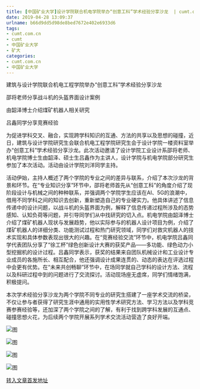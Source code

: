 ```yaml
---
title: [中国矿业大学]设计学院联合机电学院举办“创意工科”学术经验分享沙龙  | cumt.com.cn
date: 2019-04-28 13:09:37
urlname: b66d9dd5d98de8bed7672e402e6933d6
tags: 
- cumt.com.cn
- cumt
- 中国矿业大学
- 矿大
categories:
- cumt.com.cn
- 中国矿业大学
---
```


建筑与设计学院联合机电工程学院举办“创意工科”学术经验分享沙龙

邵将老师分享战斗机的头盔界面设计案例

由韶泽博士介绍煤矿机器人相关研究

吕鑫同学分享竞赛经验

为促进学科交叉、融合，实现跨学科知识的互通、方法的共享以及思想的碰撞，近日，建筑与设计学院研究生会联合机电工程学院研究生会于设计学院一楼资料室举办“创意工科”学术经验分享沙龙。此次活动邀请了设计学院工业设计系邵将老师、机电学院博士生由韶泽、硕士生吕鑫作为主讲人，设计学院与机电学院部分研究生参加了本次活动。活动由设计学院刘洋同学主持。

活动伊始，主持人概述了两个学院的专业之间的差异与联系，介绍了本次沙龙的背景和环节。在“专业知识分享”环节中，邵将老师首先从“创意工科”的角度介绍了现阶段设计与机械之间的种种联系，并强调两个学院学生应该在AI、5G的浪潮中，借用不同学科之间的知识去创新，重新塑造自己的专业硬实力。他具体讲述了信息传递中的设计问题，以战斗机的头盔界面为例，解释了信息传递过程所涉及的态势感知、认知负荷等问题，并引导同学们从中找研究的切入点。机电学院由韶泽博士介绍了煤矿机器人现状与发展趋势，他以实际参与的机器人设计项目为例，介绍了煤矿机器人的详细分类、功能测试过程和热门研究领域，同学们对救灾机器人的技术实现和具体参数表现出很大的兴趣。在“竞赛经验交流”环节中，机电学院吕鑫同学代表团队分享了“徐工杯”绿色创新设计大赛的获奖产品——多功能、绿色动力小型挖掘机的设计过程。吕鑫同学表示，获奖的结果来自团队机械设计和工业设计专业成员的各施所长、相互配合，他还强调设计成果连贯的、动态的表达在评选过程中会更有优势。在“未来共创畅聊”环节中，在场同学就自己学科的设计方法、流程以及科研过程中到的问题进行了交流探讨。活动现场座无虚席，同学们情绪饱满，积极提问。

本次学术经验分享沙龙为两个学院不同专业的研究生搭建了一座学术交流的桥梁，不仅让参与者获得了研究生涯中通用的实用性学术研究方法、学习方法以及学科竞赛参赛经验等，还加深了两个学院之间的了解，有利于找到跨学科发展的互通点、碰撞思想火花，为后续两个学院开展系列学术交流活动营造了良好开端。

![图](http://art.cumt.edu.cn/_upload/article/images/40/28/273bdb4940b9a63a4396f3730f91/48c0c4ff-856c-4904-abb8-b13873f22574.jpg)

![图](http://art.cumt.edu.cn/_upload/article/images/40/28/273bdb4940b9a63a4396f3730f91/0a566b67-bd36-451b-8c20-5a01e5655e95.jpg)

![图](http://art.cumt.edu.cn/_upload/article/images/40/28/273bdb4940b9a63a4396f3730f91/5fefbea4-7841-4107-aefb-33a545339dc6.jpg)

![图](http://art.cumt.edu.cn/_upload/article/images/40/28/273bdb4940b9a63a4396f3730f91/3ab847fa-77c2-4898-a8b6-3a3d4ec207c4.jpg)

[转入文章首发地址](http://xwzx.cumt.edu.cn/e9/07/c513a518407/page.htm)